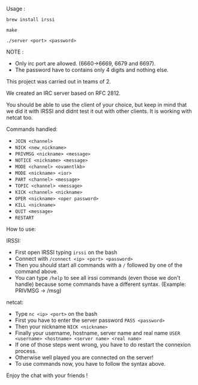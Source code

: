 Usage :

`brew install irssi`
    
`make`
    
`./server <port> <password>`

NOTE :
  - Only irc port are allowed. (6660->6669, 6679 and 6697).
  - The password have to contains only 4 digits and nothing else.

This project was carried out in teams of 2.

We created an IRC server based on RFC 2812.

You should be able to use the client of your choice, but keep in mind that we did it with IRSSI and didnt test it out with other clients.
It is working with netcat too.

Commands handled:
- `JOIN <channel>`
- `NICK <new_nickname>`
- `PRIVMSG <nickname> <message>`
- `NOTICE <nickname> <message>`
- `MODE <channel> <ovamntlkb>`
- `MODE <nickname> <ior>`
- `PART <channel> <message>`
- `TOPIC <channel> <message>`
- `KICK <channel> <nickname>`
- `OPER <nickname> <oper password>`
- `KILL <nickname>`
- `QUIT <message>`
- `RESTART`
    
How to use:

IRSSI:
        
- First open IRSSI typing `irssi` on the bash
- Connect with `/connect <ip> <port> <password>`
- Then you should start all commands with a `/` followed by one of the command above.
- You can type `/help` to see all irssi commands (even those we don't handle) because some commands have a different syntax. (Example: PRIVMSG -> /msg)
          
netcat:
      
- Type `nc <ip> <port>` on the bash
- First you have to enter the server password `PASS <password>`
- Then your nickname `NICK <nickname>`
- Finally your username, hostname, server name and real name `USER <username> <hostname> <server name> <real name>`
- If one of those steps went wrong, you have to do restart the connexion process.
- Otherwise well played you are connected on the server!
- To use commands now, you have to follow the syntax above.


Enjoy the chat with your friends !
